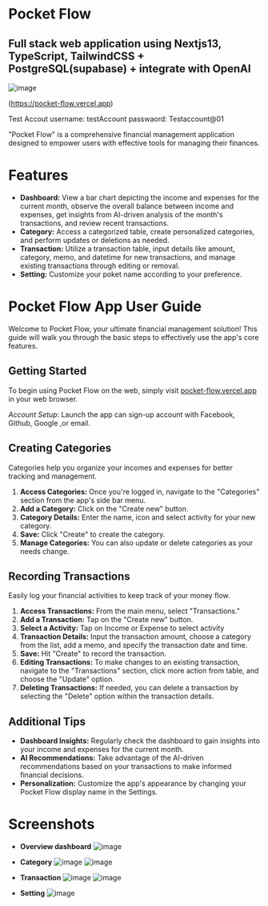 # Pocket Flow 

## Full stack web application using Nextjs13, TypeScript, TailwindCSS + PostgreSQL(supabase) + integrate with OpenAI

![image](https://github.com/kenratchapon/pocket-flow/assets/134255219/d173cf39-e59a-45fe-9a75-c9387df074ae)

(https://pocket-flow.vercel.app)

Test Accout username: testAccount passwaord: Testaccount@01

"Pocket Flow" is a comprehensive financial management application designed to empower users with effective tools for managing their finances.

# Features

- **Dashboard:** View a bar chart depicting the income and expenses for the current month, observe the overall balance between income and expenses, get insights from AI-driven analysis of the month's transactions, and review recent transactions.
- **Category:** Access a categorized table, create personalized categories, and perform updates or deletions as needed.
- **Transaction:** Utilize a transaction table, input details like amount, category, memo, and datetime for new transactions, and manage existing transactions through editing or removal.
- **Setting:** Customize your poket name according to your preference.

# Pocket Flow App User Guide

Welcome to Pocket Flow, your ultimate financial management solution! This guide will walk you through the basic steps to effectively use the app's core features.

## Getting Started

To begin using Pocket Flow on the web, simply visit [pocket-flow.vercel.app](https://pocket-flow.vercel.app) in your web browser.

*Account Setup*: Launch the app can sign-up account with Facebook, Github, Google ,or email. 

## Creating Categories

Categories help you organize your incomes and expenses for better tracking and management.

1. **Access Categories:** Once you're logged in, navigate to the "Categories" section from the app's side bar menu.
2. **Add a Category:** Click on the "Create new" button.
3. **Category Details:** Enter the name, icon and select activity for your new category.
4. **Save:** Click "Create" to create the category.
5. **Manage Categories:** You can also update or delete categories as your needs change.

## Recording Transactions

Easily log your financial activities to keep track of your money flow.

1. **Access Transactions:** From the main menu, select "Transactions."
2. **Add a Transaction:** Tap on the "Create new" button.
3. **Select a Activity:** Tap on Income or Expense to select activity
4. **Transaction Details:** Input the transaction amount, choose a category from the list, add a memo, and specify the transaction date and time.
5. **Save:** Hit "Create" to record the transaction.
6. **Editing Transactions:** To make changes to an existing transaction, navigate to the "Transactions" section, click more action from table, and choose the "Update" option.
7. **Deleting Transactions:** If needed, you can delete a transaction by selecting the "Delete" option within the transaction details.

## Additional Tips

- **Dashboard Insights:** Regularly check the dashboard to gain insights into your income and expenses for the current month.
- **AI Recommendations:** Take advantage of the AI-driven recommendations based on your transactions to make informed financial decisions.
- **Personalization:** Customize the app's appearance by changing your Pocket Flow display name in the Settings.

# Screenshots

- **Overview dashboard**
![image](https://github.com/kenratchapon/pocket-flow/assets/134255219/bd7f7abe-e1e0-458c-9ba0-52909f7a66cb)

- **Category**
![image](https://github.com/kenratchapon/pocket-flow/assets/134255219/0ee1bc69-2435-455d-8701-e4971216128a) ![image](https://github.com/kenratchapon/pocket-flow/assets/134255219/115135dd-cc06-4863-bdbb-f3cb94678df4)

- **Transaction**
![image](https://github.com/kenratchapon/pocket-flow/assets/134255219/8698c342-3e7f-4c07-b385-092b2ec5c3d8) ![image](https://github.com/kenratchapon/pocket-flow/assets/134255219/d7f5cede-eb26-460f-9056-76a1c4a8a71d)

- **Setting**
![image](https://github.com/kenratchapon/pocket-flow/assets/134255219/81dac9a8-1d1f-4b27-918f-9b6192eccb3a)

